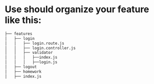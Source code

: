 # Use should organize your feature like this:

```bash
├── features
│   ├── login
│   │   ├── login.route.js
│   │   ├── login.controller.js
│   │   ├── validator
│   │   │   ├──index.js
│   │   │   ├──login.js
│   ├── logout
│   ├── homework
│   ├── index.js
```
